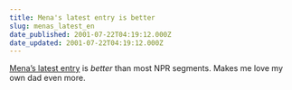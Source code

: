 ```yaml
---
title: Mena's latest entry is better
slug: menas_latest_en
date_published: 2001-07-22T04:19:12.000Z
date_updated: 2001-07-22T04:19:12.000Z
---
```


[Mena’s latest entry](http://www.dollarshort.org/2001_07_15_dollar-archive.shtml#4653195) is *better* than most NPR segments. Makes me love my own dad even more.

